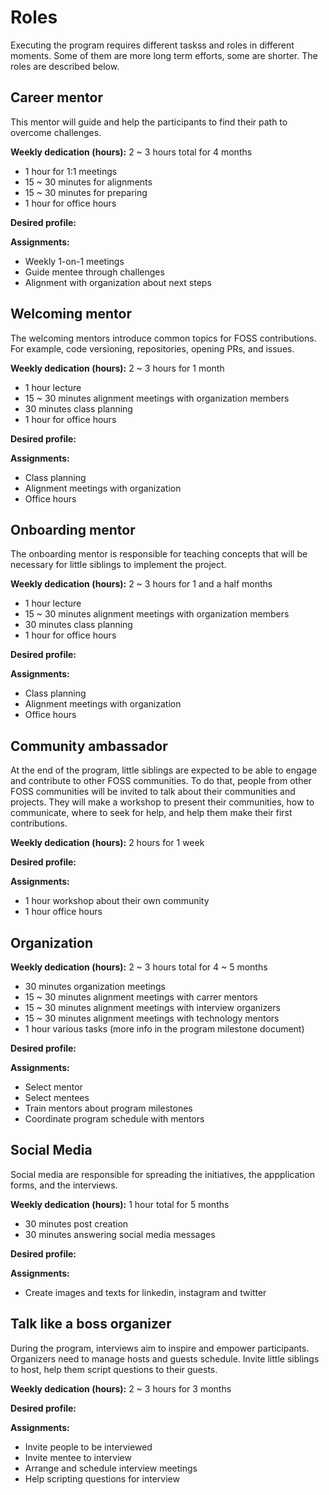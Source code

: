 # Roles

Executing the program requires different taskss and roles in different moments.
Some of them are more long term efforts, some are shorter.
The roles are described below.


## Career mentor

This mentor will guide and help the participants to find their path to overcome challenges.

**Weekly dedication (hours):** 2 ~ 3 hours total for 4 months
- 1 hour for 1:1 meetings
- 15 ~ 30 minutes for alignments
- 15 ~ 30 minutes for preparing
- 1 hour for office hours

**Desired profile:**

**Assignments:**
- Weekly 1-on-1 meetings
- Guide mentee through challenges
- Alignment with organization about next steps


## Welcoming mentor

The welcoming mentors introduce common topics for FOSS contributions.
For example, code versioning, repositories, opening PRs, and issues.

**Weekly dedication (hours):** 2 ~ 3 hours for 1 month
- 1 hour lecture
- 15 ~ 30 minutes alignment meetings with organization members
- 30 minutes class planning
- 1 hour for office hours

**Desired profile:**

**Assignments:**
- Class planning
- Alignment meetings with organization
- Office hours


## Onboarding  mentor

The onboarding mentor is responsible for teaching concepts that will be
necessary for little siblings to implement the project.

**Weekly dedication (hours):** 2 ~ 3 hours for 1 and a half months
- 1 hour lecture
- 15 ~ 30 minutes alignment meetings with organization members
- 30 minutes class planning
- 1 hour for office hours

**Desired profile:**

**Assignments:**
- Class planning
- Alignment meetings with organization
- Office hours


## Community ambassador

At the end of the program, little siblings are expected to be able to engage and
contribute to other FOSS communities.
To do that, people from other FOSS communities will be invited to talk about their communities and projects.
They will make a workshop to present their communities, how to communicate,
where to seek for help, and help them make their first contributions.


**Weekly dedication (hours):** 2 hours for 1 week

**Desired profile:**

**Assignments:**
- 1 hour workshop about their own community
- 1 hour office hours


## Organization

**Weekly dedication (hours):** 2 ~ 3 hours total for 4 ~ 5 months
- 30 minutes organization meetings
- 15 ~ 30 minutes alignment meetings with carrer mentors
- 15 ~ 30 minutes alignment meetings with interview organizers
- 15 ~ 30 minutes alignment meetings with technology mentors
- 1 hour various tasks (more info in the program milestone document)

**Desired profile:**

**Assignments:**
- Select mentor
- Select mentees
- Train mentors about program milestones
- Coordinate program schedule with mentors


## Social Media

Social media are responsible for spreading the initiatives,
the appplication forms, and the interviews.

**Weekly dedication (hours):** 1 hour total for 5 months
- 30 minutes post creation
- 30 minutes answering social media messages

**Desired profile:**

**Assignments:**
- Create images and texts for linkedin, instagram and twitter


## Talk like a boss organizer

During the program, interviews aim to inspire and empower participants.
Organizers need to manage hosts and guests schedule.
Invite little siblings to host, help them script questions to their guests.

**Weekly dedication (hours):** 2 ~ 3 hours for 3 months

**Desired profile:**

**Assignments:**
- Invite people to be interviewed
- Invite mentee to interview
- Arrange and schedule interview meetings
- Help scripting questions for interview
